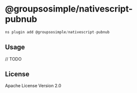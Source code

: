 # @groupsosimple/nativescript-pubnub

```javascript
ns plugin add @groupsosimple/nativescript-pubnub
```

## Usage

// TODO

## License

Apache License Version 2.0
